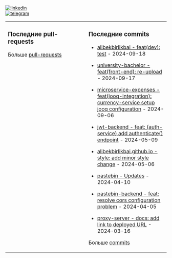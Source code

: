 [![linkedin](https://img.shields.io/badge/-Alibek_Birlikbai-161616?style=flat-square&labelColor=161616&logo=LinkedIn&logoColor=white&color=161616)](https://www.linkedin.com/in/alibek-birlikbai/)  
[![telegram](https://img.shields.io/badge/-@alibekbirlikbai-161616?style=flat-square&labelColor=161616&logo=Telegram&logoColor=white&color=161616)](https://t.me/alibekbirlikbai)


<table><tr>
<td valign="top" width="50%">

### Последние pull-requests
<!-- recent_pull_requests starts -->

<!-- recent_pull_requests ends -->
Больше [pull-requests](https://github.com/alibekbirlikbai/alibekbirlikbai/blob/main/md/pull_requests.md)

</td>


<td valign="top" width="50%">

### Последние commits
<!-- recent_commits starts -->
- [alibekbirlikbai - feat(dev): test](https://github.com/None/None/None/alibekbirlikbai/commit/e1c17892f6bebc0f3740383f3244f4d8fe922ef5) - 2024-09-18

- [university-bachelor - feat(front-end): re-upload](https://github.com/None/None/None/university-bachelor/commit/d6bddf0ce625bbc2882a7c122630615912c7fb81) - 2024-09-17

- [microservice-expenses - feat(jooq-integration): currency-service setup jooq configuration](https://github.com/None/None/None/microservice-expenses/commit/1bd69d192c3fa97a024ae322d9c3b1a413bd2d33) - 2024-09-06

- [jwt-backend - feat: (auth-service) add authenticate() endpoint](https://github.com/None/None/None/jwt-backend/commit/77d7064f9091f6e135295ed44f203647ffcfdb84) - 2024-05-09

- [alibekbirlikbai.github.io - style: add minor style change](https://github.com/None/None/None/alibekbirlikbai.github.io/commit/b2fe42d2c721fbe6485dcb80d5f31c64091a34ea) - 2024-05-06

- [pastebin - Updates](https://github.com/None/None/None/pastebin/commit/cc8addde9c7b162a693fcde84b5ce5b717a96e54) - 2024-04-10

- [pastebin-backend - feat: resolve cors configuration problem](https://github.com/None/None/None/pastebin-backend/commit/d3d1f3f2af371254075460dbf1be751d046866ab) - 2024-04-05

- [proxy-server - docs: add link to deployed URL](https://github.com/None/None/None/proxy-server/commit/150c67582b00233b8e7eb7b18a55e0e4f0f7efdc) - 2024-03-16
<!-- recent_commits ends -->
Больше [commits](https://github.com/alibekbirlikbai/alibekbirlikbai/blob/main/md/commits.md)

</td>

</tr></table>
